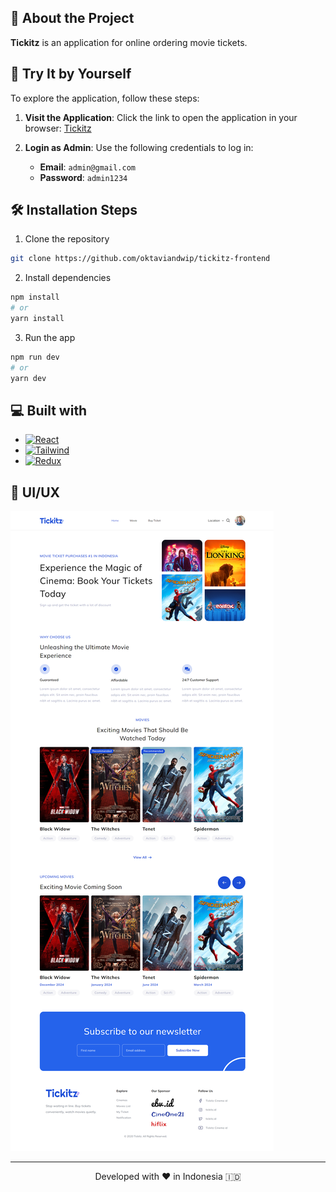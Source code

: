 ## 📝 About the Project

**Tickitz** is an application for online ordering movie tickets.</li>

## 🚀 Try It by Yourself

To explore the application, follow these steps:

1. **Visit the Application**:
   Click the link to open the application in your browser: [Tickitz](https://tickitz.oktaviandwip.site/)

2. **Login as Admin**:
   Use the following credentials to log in:
   - **Email**: `admin@gmail.com`
   - **Password**: `admin1234`

## 🛠️ Installation Steps

1. Clone the repository

```bash
git clone https://github.com/oktaviandwip/tickitz-frontend
```

2. Install dependencies

```bash
npm install
# or
yarn install
```

3. Run the app

```bash
npm run dev
# or
yarn dev
```

## 💻 Built with

- [![React][React.js]][React-url]
- [![Tailwind][Tailwind-CSS]][Tailwind-url]
- [![Redux][Redux]][Redux-url]

[React.js]: https://img.shields.io/badge/React-20232A?style=for-the-badge&logo=react&logoColor=61DAFB
[React-url]: https://reactjs.org/
[Tailwind-CSS]: https://img.shields.io/badge/tailwindcss-%2338B2AC.svg?style=for-the-badge&logo=tailwind-css&logoColor=white
[Tailwind-url]: https://tailwindcss.com/
[Redux]: https://img.shields.io/badge/redux-%23593d88.svg?style=for-the-badge&logo=redux&logoColor=white
[Redux-url]: https://redux.js.org/

## 🎨 UI/UX
<img src="./public/tickitz - home.png" alt="tickitz - home">

<hr>
<p align="center">
Developed with ❤️ in Indonesia 	🇮🇩
</p>
